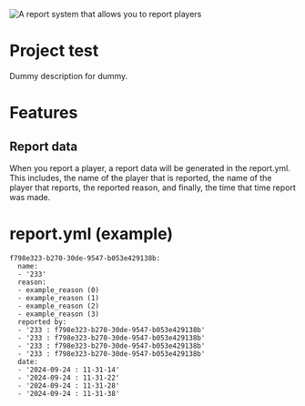 ![A report system that allows you to report players](https://raw.githubusercontent.com/PositionV2024/Test/refs/heads/main/media/Screenshot%202024-09-21%20113646.png)
# Project test
Dummy description for dummy.
# Features
## Report data
When you report a player, a report data will be generated in the report.yml. This includes, the name of the player that is reported, the name of the player that reports, the reported reason, and finally, the time that time report was made.
# report.yml (example)
```
f798e323-b270-30de-9547-b053e429138b:
  name:
  - '233'
  reason:
  - example_reason (0)
  - example_reason (1)
  - example_reason (2)
  - example_reason (3)
  reported by:
  - '233 : f798e323-b270-30de-9547-b053e429138b'
  - '233 : f798e323-b270-30de-9547-b053e429138b'
  - '233 : f798e323-b270-30de-9547-b053e429138b'
  - '233 : f798e323-b270-30de-9547-b053e429138b'
  date:
  - '2024-09-24 : 11-31-14'
  - '2024-09-24 : 11-31-22'
  - '2024-09-24 : 11-31-28'
  - '2024-09-24 : 11-31-38'
```
